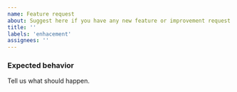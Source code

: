 ```yaml
---
name: Feature request
about: Suggest here if you have any new feature or improvement request.
title: ''
labels: 'enhacement'
assignees: ''
---
```


### Expected behavior

Tell us what should happen.
